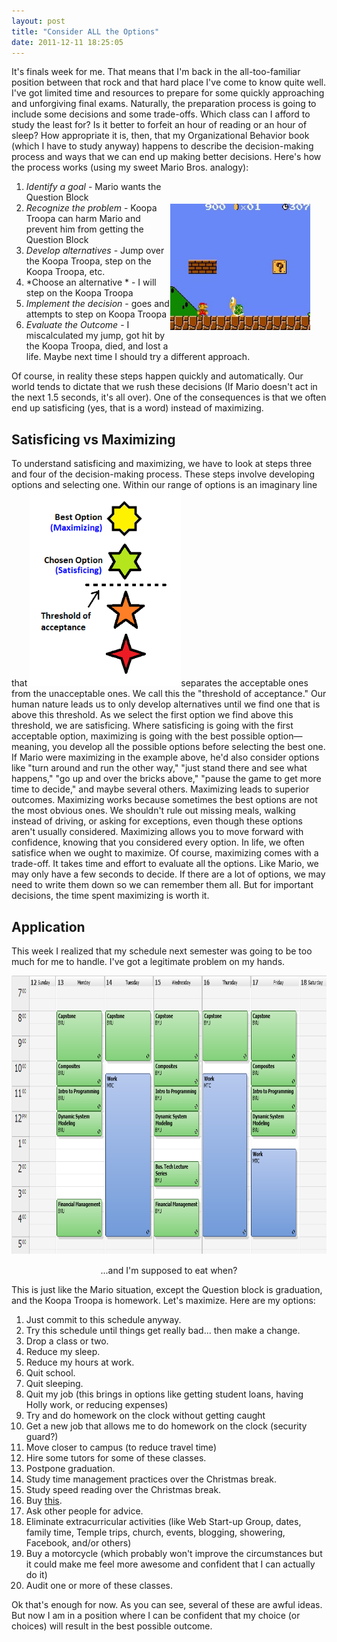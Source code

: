```yaml
---
layout: post
title: "Consider ALL the Options"
date: 2011-12-11 18:25:05
---
```


It's finals week for me. That means that I'm back in the all-too-familiar position between that rock and that hard place I've come to know quite well. I've got limited time and resources to prepare for some quickly approaching and unforgiving final exams. Naturally, the preparation process is going to include some decisions and some trade-offs. Which class can I afford to study the least for? Is it better to forfeit an hour of reading or an hour of sleep? How appropriate it is, then, that my Organizational Behavior book (which I have to study anyway) happens to describe the decision-making process and ways that we can end up making better decisions. Here's how the process works (using my sweet Mario Bros. analogy):

<div style="width: 234px;float:right; padding: 36px 16px 16px 0;">
  <a href="http://bryanbraun.com/2011/12/11/consider-all-the-options/marios-decision/" rel="attachment wp-att-832"><img alt="" class="size-full wp-image-832 " height="202" src="/assets/images/Marios-Decision.jpg" title="Mario's Decision" width="224" /></a>
</div>

1.  *Identify a goal* - Mario wants the Question Block
2.  *Recognize the problem* - Koopa Troopa can harm Mario and prevent him from getting the Question Block
3.  *Develop alternatives* - Jump over the Koopa Troopa, step on the Koopa Troopa, etc.
4.  *Choose an alternative * - I will step on the Koopa Troopa
5.  *Implement the decision* - goes and attempts to step on Koopa Troopa
6.  *Evaluate the Outcome* - I miscalculated my jump, got hit by the Koopa Troopa, died, and lost a life. Maybe next time I should try a different approach.

Of course, in reality these steps happen quickly and automatically. Our world tends to dictate that we rush these decisions (If Mario doesn't act in the next 1.5 seconds, it's all over). One of the consequences is that we often end up satisficing (yes, that is a word) instead of maximizing.

## Satisficing vs Maximizing

To understand satisficing and maximizing, we have to look at steps three and four of the decision-making process. These steps involve developing options and selecting one. Within our range of options is an imaginary line that <a href="http://bryanbraun.com/2011/12/11/consider-all-the-options/choices/" rel="attachment wp-att-843"><img alt="Maximizing vs Satisficing" class="alignright size-full wp-image-843" height="314" src="/assets/images/Choices.png" title="Maximizing vs Satisficing" width="242" /></a>separates the acceptable ones from the unacceptable ones. We call this the "threshold of acceptance." Our human nature leads us to only develop alternatives until we find one that is above this threshold. As we select the first option we find above this threshold, we are satisficing. Where satisficing is going with the first acceptable option, maximizing is going with the best possible option—meaning, you develop all the possible options before selecting the best one. If Mario were maximizing in the example above, he'd also consider options like "turn around and run the other way," "just stand there and see what happens," "go up and over the bricks above," "pause the game to get more time to decide," and maybe several others. Maximizing leads to superior outcomes. Maximizing works because sometimes the best options are not the most obvious ones. We shouldn't rule out missing meals, walking instead of driving, or asking for exceptions, even though these options aren't usually considered. Maximizing allows you to move forward with confidence, knowing that you considered every option. In life, we often satisfice when we ought to maximize. Of course, maximizing comes with a trade-off. It takes time and effort to evaluate all the options. Like Mario, we may only have a few seconds to decide. If there are a lot of options, we may need to write them down so we can remember them all. But for important decisions, the time spent maximizing is worth it.

## Application

This week I realized that my schedule next semester was going to be too much for me to handle. I've got a legitimate problem on my hands.

<div>
  <p style="text-align: center;">
    <img alt="My class schedule is packed." class="size-full wp-image-848 " src="/assets/images/My-Class-Schedule.png" style="width: 800px; height: 446px;" title="My Class Schedule" />
  </p>
  
  <p style="text-align: center;">
    ...and I'm supposed to eat when?
  </p>
</div>

This is just like the Mario situation, except the Question block is graduation, and the Koopa Troopa is homework. Let's maximize. Here are my options:

1.  Just commit to this schedule anyway.
2.  Try this schedule until things get really bad... then make a change.
3.  Drop a class or two.
4.  Reduce my sleep.
5.  Reduce my hours at work.
6.  Quit school.
7.  Quit sleeping.
8.  Quit my job (this brings in options like getting student loans, having Holly work, or reducing expenses)
9.  Try and do homework on the clock without getting caught
10. Get a new job that allows me to do homework on the clock (security guard?)
11. Move closer to campus (to reduce travel time)
12. Hire some tutors for some of these classes.
13. Postpone graduation.
14. Study time management practices over the Christmas break.
15. Study speed reading over the Christmas break.
16. Buy <a href="http://www.wbshop.com/Harry-Potter-Collectible-Time-Turner-by-Noble-Collection/HPNBTIME,default,pd.html" target="_blank" title="if only it were this easy...">this</a>.
17. Ask other people for advice.
18. Eliminate extracurricular activities (like Web Start-up Group, dates, family time, Temple trips, church, events, blogging, showering, Facebook, and/or others)
19. Buy a motorcycle (which probably won't improve the circumstances but it could make me feel more awesome and confident that I can actually do it)
20. Audit one or more of these classes.

Ok that's enough for now. As you can see, several of these are awful ideas. But now I am in a position where I can be confident that my choice (or choices) will result in the best possible outcome.